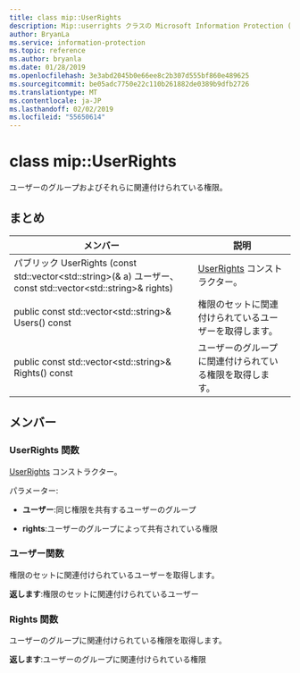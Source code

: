 ```yaml
---
title: class mip::UserRights
description: Mip::userrights クラスの Microsoft Information Protection (MIP) SDK について説明します。
author: BryanLa
ms.service: information-protection
ms.topic: reference
ms.author: bryanla
ms.date: 01/28/2019
ms.openlocfilehash: 3e3abd2045b0e66ee8c2b307d555bf860e489625
ms.sourcegitcommit: be05adc7750e22c110b261882de0389b9dfb2726
ms.translationtype: MT
ms.contentlocale: ja-JP
ms.lasthandoff: 02/02/2019
ms.locfileid: "55650614"
---
```

# <a name="class-mipuserrights"></a>class mip::UserRights 
ユーザーのグループおよびそれらに関連付けられている権限。
  
## <a name="summary"></a>まとめ
 メンバー                        | 説明                                
--------------------------------|---------------------------------------------
パブリック UserRights (const std::vector\<std::string\>(& a) ユーザー、const std::vector\<std::string\>& rights)  |  [UserRights](class_mip_userrights.md) コンストラクター。
public const std::vector\<std::string\>& Users() const  |  権限のセットに関連付けられているユーザーを取得します。
public const std::vector\<std::string\>& Rights() const  |  ユーザーのグループに関連付けられている権限を取得します。
  
## <a name="members"></a>メンバー
  
### <a name="userrights-function"></a>UserRights 関数
[UserRights](class_mip_userrights.md) コンストラクター。

パラメーター:  
* **ユーザー**:同じ権限を共有するユーザーのグループ 


* **rights**:ユーザーのグループによって共有されている権限


  
### <a name="users-function"></a>ユーザー関数
権限のセットに関連付けられているユーザーを取得します。

  
**返します**:権限のセットに関連付けられているユーザー
  
### <a name="rights-function"></a>Rights 関数
ユーザーのグループに関連付けられている権限を取得します。

  
**返します**:ユーザーのグループに関連付けられている権限